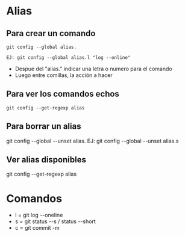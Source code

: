 # Alias

## Para crear un comando

    git config --global alias.
    
    EJ: git config --global alias.l "log --online"

* Despue del "alias." indicar una letra o numero para el comando
* Luego entre comillas, la acción a hacer


## Para ver los comandos echos 

    git config --get-regexp alias


## Para borrar un alias

git config --global --unset alias.
EJ: git config --global --unset alias.s


## Ver alias disponibles

git config --get-regexp alias

# Comandos

* l = git log --oneline
* s = git status --s / status --short 
* c = git commit -m